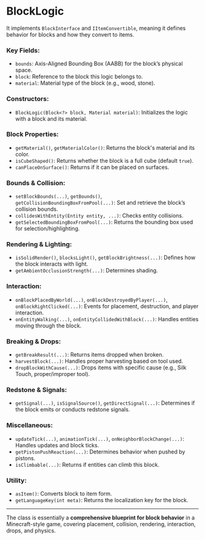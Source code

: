 # BlockLogic

It implements `BlockInterface` and `IItemConvertible`, meaning it defines behavior for blocks and how they convert to items.

### Key Fields:

* `bounds`: Axis-Aligned Bounding Box (AABB) for the block’s physical space.
* `block`: Reference to the block this logic belongs to.
* `material`: Material type of the block (e.g., wood, stone).

### Constructors:

* `BlockLogic(Block<?> block, Material material)`: Initializes the logic with a block and its material.

### Block Properties:

* `getMaterial()`, `getMaterialColor()`: Returns the block's material and its color.
* `isCubeShaped()`: Returns whether the block is a full cube (default `true`).
* `canPlaceOnSurface()`: Returns if it can be placed on surfaces.

### Bounds & Collision:

* `setBlockBounds(...)`, `getBounds()`, `getCollisionBoundingBoxFromPool(...)`: Set and retrieve the block’s collision bounds.
* `collidesWithEntity(Entity entity, ...)`: Checks entity collisions.
* `getSelectedBoundingBoxFromPool(...)`: Returns the bounding box used for selection/highlighting.

### Rendering & Lighting:

* `isSolidRender()`, `blocksLight()`, `getBlockBrightness(...)`: Defines how the block interacts with light.
* `getAmbientOcclusionStrength(...)`: Determines shading.

### Interaction:

* `onBlockPlacedByWorld(...)`, `onBlockDestroyedByPlayer(...)`, `onBlockRightClicked(...)`: Events for placement, destruction, and player interaction.
* `onEntityWalking(...)`, `onEntityCollidedWithBlock(...)`: Handles entities moving through the block.

### Breaking & Drops:

* `getBreakResult(...)`: Returns items dropped when broken.
* `harvestBlock(...)`: Handles proper harvesting based on tool used.
* `dropBlockWithCause(...)`: Drops items with specific cause (e.g., Silk Touch, proper/improper tool).

### Redstone & Signals:

* `getSignal(...)`, `isSignalSource()`, `getDirectSignal(...)`: Determines if the block emits or conducts redstone signals.

### Miscellaneous:

* `updateTick(...)`, `animationTick(...)`, `onNeighborBlockChange(...)`: Handles updates and block ticks.
* `getPistonPushReaction(...)`: Determines behavior when pushed by pistons.
* `isClimbable(...)`: Returns if entities can climb this block.

### Utility:

* `asItem()`: Converts block to item form.
* `getLanguageKey(int meta)`: Returns the localization key for the block.

---

The class is essentially a **comprehensive blueprint for block behavior** in a Minecraft-style game, covering placement, collision, rendering, interaction, drops, and physics.
